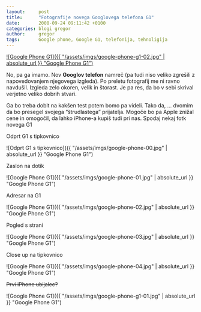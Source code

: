 ```yaml
---
layout:     post
title:      "Fotografije novega Googlovega telefona G1"
date:       2008-09-24 09:11:42 +0100
categories: blogi gregor
author:		gregor
tags:		Google phone, Google G1, telefonija, tehnoligija
---
```


[![Google Phone G1]({{ "/assets/imgs/google-phone-g1-02.jpg" | absolute_url }} "Google Phone G1")](https://en.wikipedia.org/wiki/HTC_Dream)

No, pa ga imamo. Nov **Googlov telefon** namreč (pa tudi niso veliko zgrešili z napovedovanjem njegovega izgleda). Po preletu fotografij me ni ravno navdušil. Izgleda zelo okoren, velik in štorast. Je pa res, da bo v sebi skrival verjetno veliko dobrih stvari. 

Ga bo treba dobit na kakšen test potem bomo pa videli. Tako da, ... dvomim da bo presegel svojega “štrudlastega” prijatelja. Mogoče bo pa Apple znižal cene in omogočil, da lahko iPhone-a kupiš tudi pri nas. Spodaj nekaj fotk novega G1

Odprt G1 s tipkovnico 

![Odprt G1 s tipkovnico]({{ "/assets/imgs/google-phone-00.jpg" | absolute_url }} "Google Phone G1") 

Zaslon na dotik

![Google Phone G1]({{ "/assets/imgs/google-phone-01.jpg" | absolute_url }} "Google Phone G1")

Adresar na G1

![Google Phone G1]({{ "/assets/imgs/google-phone-02.jpg" | absolute_url }} "Google Phone G1")

Pogled s strani   

![Google Phone G1]({{ "/assets/imgs/google-phone-03.jpg" | absolute_url }} "Google Phone G1")

Close up na tipkovnico

![Google Phone G1]({{ "/assets/imgs/google-phone-04.jpg" | absolute_url }} "Google Phone G1")

~~Prvi iPhone ubijalec?~~

![Google Phone G1]({{ "/assets/imgs/google-phone-g1-01.jpg" | absolute_url }} "Google Phone G1")